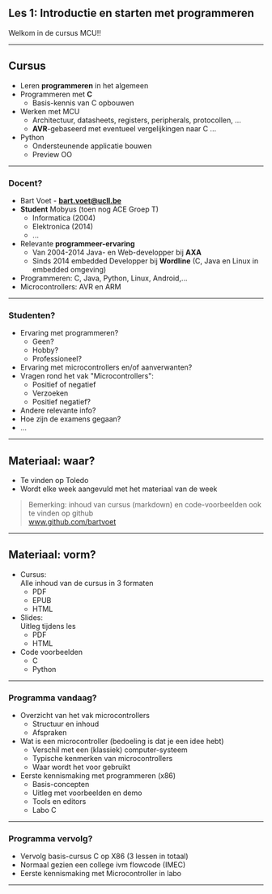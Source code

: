 ## Les 1: Introductie en starten met programmeren

Welkom in de cursus MCU!!

----

## Cursus
* Leren **programmeren** in het algemeen
* Programmeren met **C**
     * Basis-kennis van C opbouwen
* Werken met MCU
     * Architectuur, datasheets, registers, peripherals, protocollen, ...
     * **AVR**-gebaseerd met eventueel vergelijkingen naar C ...
* Python
     * Ondersteunende applicatie bouwen
     * Preview OO

--------

### Docent?

* Bart Voet - **bart.voet@ucll.be**
* **Student** Mobyus (toen nog ACE Groep T) 
     * Informatica (2004) 
     * Elektronica (2014)
     * ...
* Relevante **programmeer-ervaring**     
     * Van 2004-2014 Java- en Web-developper bij **AXA** 
     * Sinds 2014 embedded Developper bij **Wordline** (C, Java en Linux in embedded omgeving)
* Programmeren: C, Java, Python, Linux, Android,...
* Microcontrollers: AVR en ARM

------

### Studenten?

* Ervaring met programmeren?
    * Geen?
    * Hobby?
    * Professioneel?
* Ervaring met microcontrollers en/of aanverwanten?
* Vragen rond het vak "Microcontrollers":
    * Positief of negatief
    * Verzoeken
    * Positief negatief?
* Andere relevante info?
* Hoe zijn de examens gegaan?
* ...

------


## Materiaal: waar?

* Te vinden op Toledo
* Wordt elke week aangevuld met het materiaal van de week

> Bemerking: inhoud van cursus (markdown) en code-voorbeelden ook te vinden op github  
> www.github.com/bartvoet

--------

## Materiaal: vorm?

* Cursus:  
  Alle inhoud van de cursus in 3 formaten
     * PDF
     * EPUB
     * HTML
* Slides:  
  Uitleg tijdens les
     * PDF
     * HTML
* Code voorbeelden
     * C
     * Python
     
-------


### Programma vandaag?
* Overzicht van het vak microcontrollers
    * Structuur en inhoud
    * Afspraken
* Wat is een microcontroller (bedoeling is dat je een idee hebt)
    * Verschil met een (klassiek) computer-systeem
    * Typische kenmerken van microcontrollers
    * Waar wordt het voor gebruikt
* Eerste kennismaking met programmeren (x86)
    * Basis-concepten
    * Uitleg met voorbeelden en demo
    * Tools en editors
    * Labo C

------

### Programma vervolg?

* Vervolg basis-cursus C op X86 (3 lessen in totaal)
* Normaal gezien een college ivm flowcode (IMEC)
* Eerste kennismaking met Microcontroller in labo
------